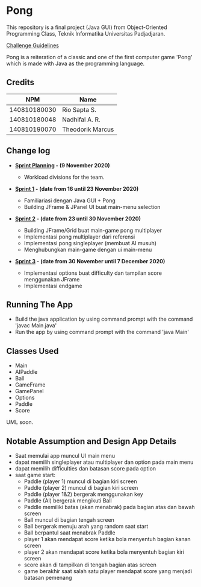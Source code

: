 # Pong

This repository is a final project (Java GUI) from Object-Oriented Programming Class, Teknik Informatika Universitas Padjadjaran. 

[Challenge Guidelines](challenge-guideline.md)

Pong is a reiteration of a classic and one of the first computer game 'Pong' which is made with Java as the programming language. 

## Credits
| NPM           | Name              |
| ------------- |-------------------|
| 140810180030  | Rio Sapta S.      |
| 140810180048  | Nadhifal A. R.    |
| 140810190070  | Theodorik Marcus  |

## Change log
- **[Sprint Planning](changelog/sprint-planning.md) - (9 November 2020)** 
   - Workload divisions for the team.

- **[Sprint 1](changelog/sprint-1.md) - (date from 16 until 23 November 2020)** 
   - Familiariasi dengan Java GUI + Pong
   - Building JFrame & JPanel UI buat main-menu selection

- **[Sprint 2](changelog/sprint-2.md) - (date from 23 until 30 November 2020)** 
   - Building JFrame/Grid buat main-game pong multiplayer
   - Implementasi pong multiplayer dari referensi
   - Implementasi pong singleplayer (membuat AI musuh)
   - Menghubungkan main-game dengan ui main-menu
   
- **[Sprint 3](changelog/sprint-3.md) - (date from 30 November until 7 December 2020)** 
   - Implementasi options buat difficulty dan tampilan score menggunakan JFrame
   - Implementasi endgame

## Running The App

- Build the java application by using command prompt with the command 'javac Main.java'
- Run the app by using command prompt with the command 'java Main'

## Classes Used

- Main
- AIPaddle
- Ball
- GameFrame
- GamePanel
- Options
- Paddle
- Score

UML soon.

## Notable Assumption and Design App Details

- Saat memulai app muncul UI main menu
- dapat memilih singleplayer atau multiplayer dan option pada main menu
- dapat memilih difficulties dan batasan score pada option
- saat game start:
   - Paddle (player 1) muncul di bagian kiri screen
   - Paddle (player 2) muncul di bagian kiri screen
   - Paddle (player 1&2) bergerak menggunakan key
   - Paddle (AI) bergerak mengikuti Ball
   - Paddle memiliki batas (akan menabrak) pada bagian atas dan bawah screen
   - Ball muncul di bagian tengah screen
   - Ball bergerak menuju arah yang random saat start
   - Ball berpantul saat menabrak Paddle
   - player 1 akan mendapat score ketika bola menyentuh bagian kanan screen
   - player 2 akan mendapat score ketika bola menyentuh bagian kiri screen
   - score akan di tampilkan di tengah bagian atas screen
   - game berakhir saat salah satu player mendapat score yang menjadi batasan pemenang
